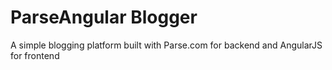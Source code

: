 ParseAngular Blogger
==============

A simple blogging platform built with Parse.com for backend and AngularJS for frontend
